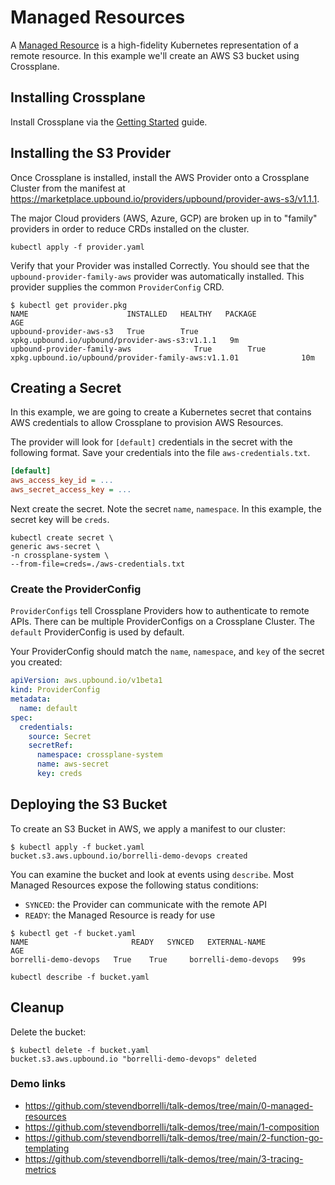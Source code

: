 # Managed Resources

A [Managed Resource](https://docs.crossplane.io/v1.15/concepts/managed-resources/) is a high-fidelity Kubernetes representation of a remote resource. In this example we'll create an AWS S3 bucket using Crossplane.

## Installing Crossplane

Install Crossplane via the [Getting Started](https://docs.crossplane.io/v1.15/getting-started/provider-aws/) guide.

## Installing the S3 Provider

Once Crossplane is installed, install the AWS Provider onto a Crossplane Cluster from the manifest at <https://marketplace.upbound.io/providers/upbound/provider-aws-s3/v1.1.1>.

The major Cloud providers (AWS, Azure, GCP) are broken up in to "family" providers in order to reduce CRDs installed on the cluster.

```shell
kubectl apply -f provider.yaml
```

Verify that your Provider was installed Correctly. You should see that the `upbound-provider-family-aws` provider was automatically installed. This provider supplies the common `ProviderConfig` CRD.

```shell
$ kubectl get provider.pkg
NAME                      INSTALLED   HEALTHY   PACKAGE                                          AGE
upbound-provider-aws-s3   True        True      xpkg.upbound.io/upbound/provider-aws-s3:v1.1.1   9m
upbound-provider-family-aws              True        True      xpkg.upbound.io/upbound/provider-family-aws:v1.1.01              10m
```

## Creating a Secret

In this example, we are going to create a Kubernetes secret that contains AWS credentials to allow Crossplane to provision AWS Resources.

The provider will look for `[default]` credentials in the secret with the following format. Save your credentials into the file `aws-credentials.txt`.

```ini
[default]
aws_access_key_id = ...
aws_secret_access_key = ...
```

Next create the secret. Note the secret `name`, `namespace`. In this example, the secret key will be `creds`.

```shell
kubectl create secret \
generic aws-secret \
-n crossplane-system \
--from-file=creds=./aws-credentials.txt

```

### Create the ProviderConfig

`ProviderConfigs` tell Crossplane Providers how to authenticate to remote APIs. There can be multiple ProviderConfigs on a Crossplane Cluster. The `default` ProviderConfig is used by default.

Your ProviderConfig should match the `name`, `namespace`, and `key` of the secret you created:

```yaml
apiVersion: aws.upbound.io/v1beta1
kind: ProviderConfig
metadata:
  name: default
spec:
  credentials:
    source: Secret
    secretRef:
      namespace: crossplane-system
      name: aws-secret
      key: creds
```

## Deploying the S3 Bucket

To create an S3 Bucket in AWS, we apply a manifest to our cluster:

```shell
$ kubectl apply -f bucket.yaml
bucket.s3.aws.upbound.io/borrelli-demo-devops created
```

You can examine the bucket and look at events using `describe`. Most Managed Resources expose the following status conditions:

- `SYNCED`: the Provider can communicate with the remote API
- `READY`: the Managed Resource is ready for use

```shell
$ kubectl get -f bucket.yaml
NAME                       READY   SYNCED   EXTERNAL-NAME              AGE
borrelli-demo-devops   True    True     borrelli-demo-devops   99s
```

```shell
kubectl describe -f bucket.yaml
```

## Cleanup

Delete the bucket:

```shell
$ kubectl delete -f bucket.yaml
bucket.s3.aws.upbound.io "borrelli-demo-devops" deleted
```

### Demo links

- <https://github.com/stevendborrelli/talk-demos/tree/main/0-managed-resources>
- <https://github.com/stevendborrelli/talk-demos/tree/main/1-composition>
- <https://github.com/stevendborrelli/talk-demos/tree/main/2-function-go-templating>
- <https://github.com/stevendborrelli/talk-demos/tree/main/3-tracing-metrics>